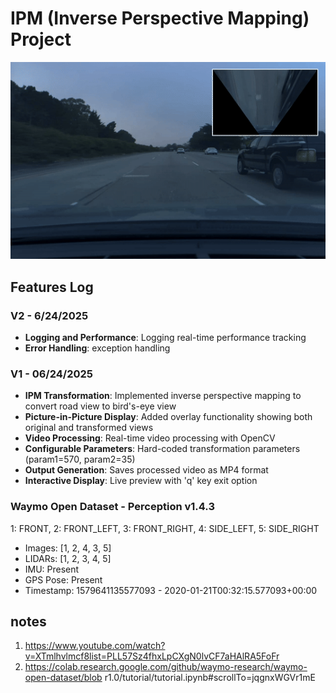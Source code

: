 # IPM (Inverse Perspective Mapping) Project
![IPM Demo](assets/ipm_demo.gif)

## Features Log
### V2 - 6/24/2025
- **Logging and Performance**: Logging real-time performance tracking
- **Error Handling**: exception handling
### V1 - 06/24/2025
- **IPM Transformation**: Implemented inverse perspective mapping to convert road view to bird's-eye view
- **Picture-in-Picture Display**: Added overlay functionality showing both original and transformed views
- **Video Processing**: Real-time video processing with OpenCV
- **Configurable Parameters**: Hard-coded transformation parameters (param1=570, param2=35)
- **Output Generation**: Saves processed video as MP4 format
- **Interactive Display**: Live preview with 'q' key exit option
### Waymo Open Dataset - Perception v1.4.3
1: FRONT, 2: FRONT_LEFT, 3: FRONT_RIGHT, 4: SIDE_LEFT, 5: SIDE_RIGHT
- Images: [1, 2, 4, 3, 5]
- LIDARs: [1, 2, 3, 4, 5]
- IMU: Present
- GPS Pose: Present
- Timestamp: 1579641135577093 - 2020-01-21T00:32:15.577093+00:00

## notes
1. https://www.youtube.com/watch?v=XTmlhvlmcf8list=PLL57Sz4fhxLpCXgN0lvCF7aHAlRA5FoFr
2. https://colab.research.google.com/github/waymo-research/waymo-open-dataset/blob r1.0/tutorial/tutorial.ipynb#scrollTo=jqgnxWGVr1mE
